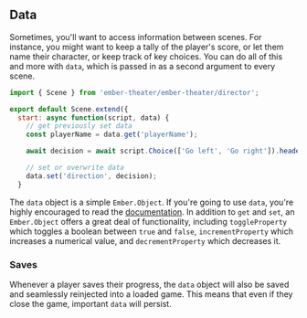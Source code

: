 ## Data

Sometimes, you'll want to access information between scenes. For instance, you might want to keep a tally of the player's score, or let them name their character, or keep track of key choices. You can do all of this and more with `data`, which is passed in as a second argument to every scene.

```js
import { Scene } from 'ember-theater/ember-theater/director';

export default Scene.extend({
  start: async function(script, data) {
    // get previously set data
    const playerName = data.get('playerName');

    await decision = await script.Choice(['Go left', 'Go right']).header(`Where will you go, ${playerName}?`);

    // set or overwrite data
    data.set('direction', decision);
  }
```

The `data` object is a simple `Ember.Object`. If you're going to use `data`, you're highly encouraged to read the [documentation](http://emberjs.com/api/classes/Ember.Object.html). In addition to `get` and `set`, an `Ember.Object` offers a great deal of functionality, including `toggleProperty` which toggles a boolean between `true` and `false`, `incrementProperty` which increases a numerical value, and `decrementProperty` which decreases it.

### Saves

Whenever a player saves their progress, the `data` object will also be saved and seamlessly reinjected into a loaded game. This means that even if they close the game, important `data` will persist.
